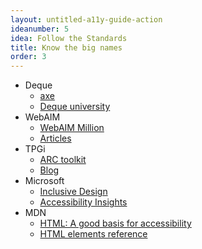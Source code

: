 ```yaml
---
layout: untitled-a11y-guide-action
ideanumber: 5
idea: Follow the Standards
title: Know the big names
order: 3
---
```


- Deque
	- [axe](https://www.deque.com/axe/)
	- [Deque university](https://dequeuniversity.com/)
- WebAIM
	- [WebAIM Million](https://webaim.org/projects/million/)
	- [Articles](https://webaim.org/articles/)
- TPGi
	- [ARC toolkit](https://www.tpgi.com/arc-platform/arc-toolkit/)
	- [Blog](https://www.tpgi.com/blog/)
- Microsoft
	- [Inclusive Design](https://www.microsoft.com/design/inclusive/)
	- [Accessibility Insights](https://accessibilityinsights.io/)
- MDN
	- [HTML: A good basis for accessibility](https://developer.mozilla.org/en-US/docs/Learn/Accessibility/HTML)
	- [HTML elements reference](https://developer.mozilla.org/en-US/docs/Web/HTML/Element)